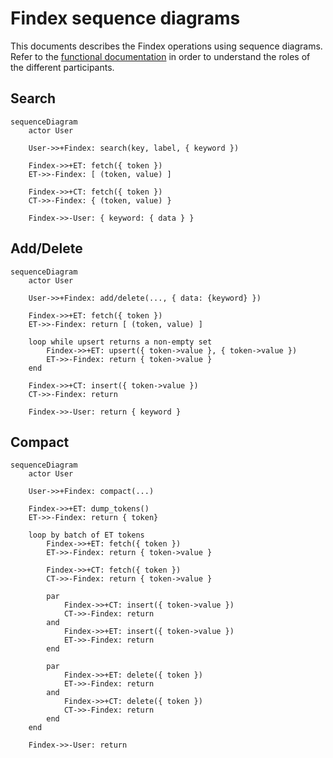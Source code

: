 Findex sequence diagrams
========================

This documents describes the Findex operations using sequence diagrams. Refer
to the [functional documentation](functional.md) in order to understand the
roles of the different participants.

## Search

```mermaid
sequenceDiagram
    actor User

    User->>+Findex: search(key, label, { keyword })

    Findex->>+ET: fetch({ token })
    ET->>-Findex: [ (token, value) ]

    Findex->>+CT: fetch({ token })
    CT->>-Findex: { (token, value) }

    Findex->>-User: { keyword: { data } }
```

## Add/Delete

```mermaid
sequenceDiagram
    actor User

    User->>+Findex: add/delete(..., { data: {keyword} })

    Findex->>+ET: fetch({ token })
    ET->>-Findex: return [ (token, value) ]

    loop while upsert returns a non-empty set
        Findex->>+ET: upsert({ token->value }, { token->value })
        ET->>-Findex: return { token->value }
    end

    Findex->>+CT: insert({ token->value })
    CT->>-Findex: return

    Findex->>-User: return { keyword }
```

## Compact

```mermaid
sequenceDiagram
    actor User

    User->>+Findex: compact(...)

    Findex->>+ET: dump_tokens()
    ET->>-Findex: return { token}

    loop by batch of ET tokens
        Findex->>+ET: fetch({ token })
        ET->>-Findex: return { token->value }

        Findex->>+CT: fetch({ token })
        CT->>-Findex: return { token->value }

        par
            Findex->>+CT: insert({ token->value })
            CT->>-Findex: return
        and
            Findex->>+ET: insert({ token->value })
            ET->>-Findex: return
        end

        par
            Findex->>+ET: delete({ token })
            ET->>-Findex: return
        and
            Findex->>+CT: delete({ token })
            CT->>-Findex: return
        end
    end

    Findex->>-User: return
```
